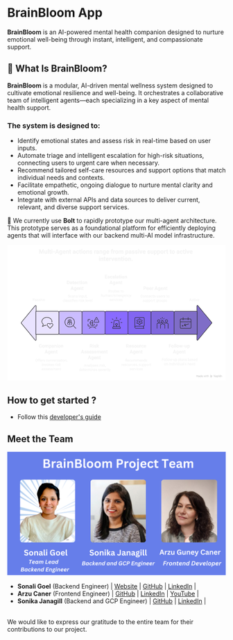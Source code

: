 
# BrainBloom App

**BrainBloom** is an AI-powered mental health companion designed to nurture emotional well-being through instant, intelligent, and compassionate support.

## 🌸 What Is BrainBloom?
**BrainBloom** is a modular, AI-driven mental wellness system designed to cultivate emotional resilience and well-being. It orchestrates a collaborative team of intelligent agents—each specializing in a key aspect of mental health support.</br>

### The system is designed to:

- Identify emotional states and assess risk in real-time based on user inputs.
- Automate triage and intelligent escalation for high-risk situations, connecting users to urgent care when necessary.
- Recommend tailored self-care resources and support options that match individual needs and contexts.
- Facilitate empathetic, ongoing dialogue to nurture mental clarity and emotional growth.
- Integrate with external APIs and data sources to deliver current, relevant, and diverse support services.

🌿 We currently use **Bolt** to rapidly prototype our multi-agent architecture. This prototype serves as a foundational platform for efficiently deploying agents that will interface with our backend multi-AI model infrastructure.

![alt text](<BrainBloom-visual selection.png>)

## How to get started ?

- Follow this [developer's guide](DevelopersGuide.md)

## Meet the Team

![project_team](assets/BrainBloom.png)

- **Sonali Goel** (Backend Engineer) | [Website](https://sonaligoel.carrd.co/) | [GitHub](https://github.com/goelsonali) | [LinkedIn](https://www.linkedin.com/in/sonali-goel-tech/) | 
- **Arzu Caner** (Frontend Engineer) | [GitHub](https://github.com/arzucaner) | [LinkedIn](https://www.linkedin.com/in/arzucaner/) | [YouTube](@Codearz) |
- **Sonika Janagill** (Backend and GCP Engineer) | [GitHub](https://github.com/sjanagill) | [LinkedIn](https://www.linkedin.com/in/sonikaj/) | 

</br>We would like to express our gratitude to the entire team for their contributions to our project.
